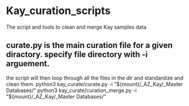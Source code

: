 # Kay_curation_scripts
 The script and tools to clean and merge Kay samples data


## curate.py is the main curation file for a given diractory. specify file directory with -i arguement.
the script will then loop through all the files in the dir and standardize and clean them.
python3 kay_curate/curate.py -i "${mount}/_AZ_Kay/_Master Databases/" 
python3 kay_curate/curation_merge.py -i "${mount}/_AZ_Kay/_Master Databases/"
    
